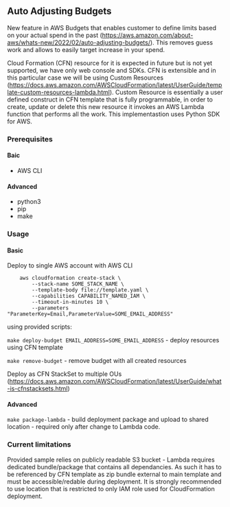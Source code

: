 
## Auto Adjusting Budgets ##

New feature in AWS Budgets that enables customer to define limits based on your actual spend in the past (https://aws.amazon.com/about-aws/whats-new/2022/02/auto-adjusting-budgets/).
This removes guess work and allows to easily target increase in your spend.

Cloud Formation (CFN) resource for it is expected in future but is not yet supported, we have only web console and SDKs. CFN is extensible and in this particular case we will be using Custom Resources (https://docs.aws.amazon.com/AWSCloudFormation/latest/UserGuide/template-custom-resources-lambda.html).
Custom Resource is essentially a user defined construct in CFN template that is fully programmable, in order to create, update or delete this new resource it invokes an AWS Lambda function that performs all the work. This implementastion uses Python SDK for AWS.


### Prerequisites ###


#### Baic #### 
* AWS CLI

#### Advanced ####
* python3
* pip
* make

### Usage ###

#### Basic ####
 
Deploy to single AWS account with AWS CLI

```
	aws cloudformation create-stack \
		--stack-name SOME_STACK_NAME \
		--template-body file://template.yaml \
		--capabilities CAPABILITY_NAMED_IAM \
		--timeout-in-minutes 10 \
		--parameters "ParameterKey=Email,ParameterValue=SOME_EMAIL_ADDRESS"
```

using provided scripts:

`make deploy-budget EMAIL_ADDRESS=SOME_EMAIL_ADDRESS` - deploy resources using CFN template

`make remove-budget` - remove budget with all created resources


Deploy as CFN StackSet to multiple OUs (https://docs.aws.amazon.com/AWSCloudFormation/latest/UserGuide/what-is-cfnstacksets.html)

#### Advanced ####

`make package-lambda` - build deployment package and upload to shared location - required only after change to Lambda code.


### Current limitations ###
Provided sample relies on publicly readable S3 bucket - Lambda requires dedicated bundle/package that contains all dependancies. As such it has to be referenced by CFN template as zip bundle external to main template and must be accessible/redable during deployment.
It is strongly recommended to use location that is restricted to only IAM role used for CloudFormation deployment.

